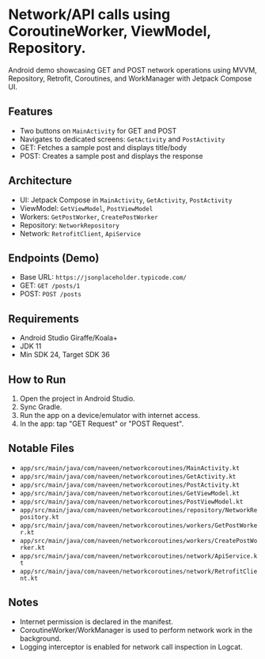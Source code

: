 Network/API calls using CoroutineWorker, ViewModel, Repository.
==========================

Android demo showcasing GET and POST network operations using MVVM, Repository, Retrofit, Coroutines, and WorkManager with Jetpack Compose UI.

Features
--
- Two buttons on `MainActivity` for GET and POST
- Navigates to dedicated screens: `GetActivity` and `PostActivity`
- GET: Fetches a sample post and displays title/body
- POST: Creates a sample post and displays the response

Architecture
--
- UI: Jetpack Compose in `MainActivity`, `GetActivity`, `PostActivity`
- ViewModel: `GetViewModel`, `PostViewModel`
- Workers: `GetPostWorker`, `CreatePostWorker`
- Repository: `NetworkRepository`
- Network: `RetrofitClient`, `ApiService`

Endpoints (Demo)
--
- Base URL: `https://jsonplaceholder.typicode.com/`
- GET: `GET /posts/1`
- POST: `POST /posts`

Requirements
--
- Android Studio Giraffe/Koala+
- JDK 11
- Min SDK 24, Target SDK 36

How to Run
--
1. Open the project in Android Studio.
2. Sync Gradle.
3. Run the app on a device/emulator with internet access.
4. In the app: tap "GET Request" or "POST Request".

Notable Files
--
- `app/src/main/java/com/naveen/networkcoroutines/MainActivity.kt`
- `app/src/main/java/com/naveen/networkcoroutines/GetActivity.kt`
- `app/src/main/java/com/naveen/networkcoroutines/PostActivity.kt`
- `app/src/main/java/com/naveen/networkcoroutines/GetViewModel.kt`
- `app/src/main/java/com/naveen/networkcoroutines/PostViewModel.kt`
- `app/src/main/java/com/naveen/networkcoroutines/repository/NetworkRepository.kt`
- `app/src/main/java/com/naveen/networkcoroutines/workers/GetPostWorker.kt`
- `app/src/main/java/com/naveen/networkcoroutines/workers/CreatePostWorker.kt`
- `app/src/main/java/com/naveen/networkcoroutines/network/ApiService.kt`
- `app/src/main/java/com/naveen/networkcoroutines/network/RetrofitClient.kt`

Notes
--
- Internet permission is declared in the manifest.
- CoroutineWorker/WorkManager is used to perform network work in the background.
- Logging interceptor is enabled for network call inspection in Logcat.

